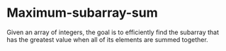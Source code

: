 # Maximum-subarray-sum
Given an array of integers, the goal is to efficiently find the subarray that has the greatest value when all of its elements are summed together.
